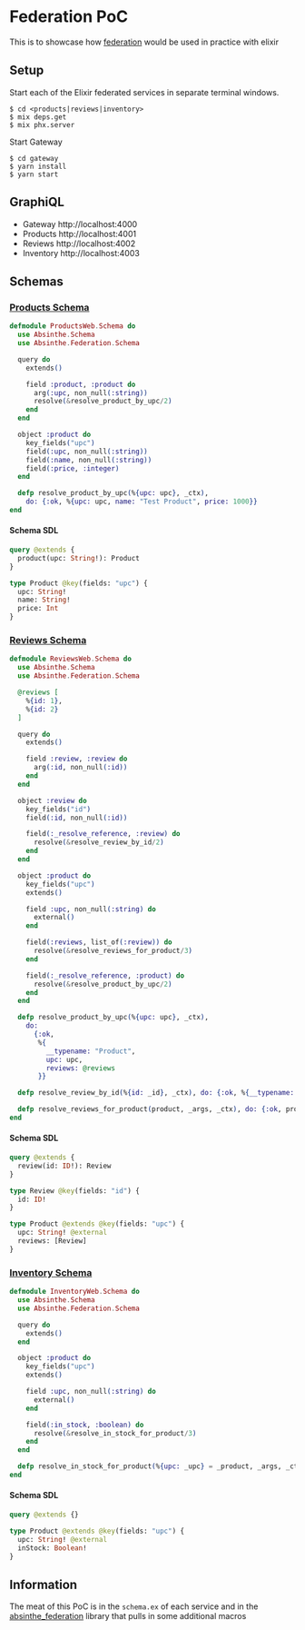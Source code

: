 # Federation PoC

This is to showcase how [federation](https://www.apollographql.com/docs/federation/) would be used in practice with elixir
## Setup

Start each of the Elixir federated services in separate terminal windows.

```
$ cd <products|reviews|inventory>
$ mix deps.get
$ mix phx.server
```

Start Gateway

```
$ cd gateway
$ yarn install
$ yarn start
```

## GraphiQL

- Gateway http://localhost:4000
- Products http://localhost:4001
- Reviews http://localhost:4002
- Inventory http://localhost:4003

## Schemas

### [Products Schema](./products/lib/products_web/schema.ex)

```elixir
defmodule ProductsWeb.Schema do
  use Absinthe.Schema
  use Absinthe.Federation.Schema

  query do
    extends()

    field :product, :product do
      arg(:upc, non_null(:string))
      resolve(&resolve_product_by_upc/2)
    end
  end

  object :product do
    key_fields("upc")
    field(:upc, non_null(:string))
    field(:name, non_null(:string))
    field(:price, :integer)
  end

  defp resolve_product_by_upc(%{upc: upc}, _ctx),
    do: {:ok, %{upc: upc, name: "Test Product", price: 1000}}
end
```

#### Schema SDL

```graphql
query @extends {
  product(upc: String!): Product
}

type Product @key(fields: "upc") {
  upc: String!
  name: String!
  price: Int
}
```

### [Reviews Schema](./reviews/lib/reviews_web/schema.ex)

```elixir
defmodule ReviewsWeb.Schema do
  use Absinthe.Schema
  use Absinthe.Federation.Schema

  @reviews [
    %{id: 1},
    %{id: 2}
  ]

  query do
    extends()

    field :review, :review do
      arg(:id, non_null(:id))
    end
  end

  object :review do
    key_fields("id")
    field(:id, non_null(:id))

    field(:_resolve_reference, :review) do
      resolve(&resolve_review_by_id/2)
    end
  end

  object :product do
    key_fields("upc")
    extends()

    field :upc, non_null(:string) do
      external()
    end

    field(:reviews, list_of(:review)) do
      resolve(&resolve_reviews_for_product/3)
    end

    field(:_resolve_reference, :product) do
      resolve(&resolve_product_by_upc/2)
    end
  end

  defp resolve_product_by_upc(%{upc: upc}, _ctx),
    do:
      {:ok,
       %{
         __typename: "Product",
         upc: upc,
         reviews: @reviews
       }}

  defp resolve_review_by_id(%{id: _id}, _ctx), do: {:ok, %{__typename: "Review"}}

  defp resolve_reviews_for_product(product, _args, _ctx), do: {:ok, product.reviews}
end
```

#### Schema SDL

```graphql
query @extends {
  review(id: ID!): Review
}

type Review @key(fields: "id") {
  id: ID! 
}

type Product @extends @key(fields: "upc") {
  upc: String! @external
  reviews: [Review]
}
```

### [Inventory Schema](./inventory/lib/inventory_web/schema.ex)

```elixir
defmodule InventoryWeb.Schema do
  use Absinthe.Schema
  use Absinthe.Federation.Schema

  query do
    extends()
  end

  object :product do
    key_fields("upc")
    extends()

    field :upc, non_null(:string) do
      external()
    end

    field(:in_stock, :boolean) do
      resolve(&resolve_in_stock_for_product/3)
    end
  end

  defp resolve_in_stock_for_product(%{upc: _upc} = _product, _args, _ctx), do: {:ok, true}
end
```

#### Schema SDL

```graphql
query @extends {}

type Product @extends @key(fields: "upc") {
  upc: String! @external
  inStock: Boolean!
}
```

## Information

The meat of this PoC is in the `schema.ex` of each service and in the [absinthe_federation](https://github.com/DivvyPayHQ/absinthe_federation) library that pulls in some additional macros
